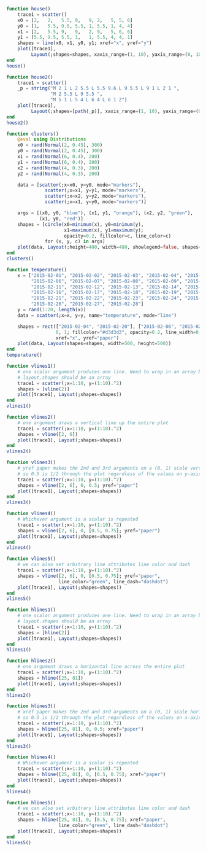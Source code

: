```julia
function house()
    trace1 = scatter()
    x0 = [2,   2,   5.5, 9,   9, 2,   5, 5, 6]
    y0 = [1,   5.5, 9.5, 5.5, 1, 5.5, 1, 4, 4]
    x1 = [2,   5.5, 9,   9,   2, 9,   5, 6, 6]
    y1 = [5.5, 9.5, 5.5, 1,   1, 5.5, 4, 4, 1]
    shapes = line(x0, x1, y0, y1; xref="x", yref="y")
    plot([trace1],
         Layout(;shapes=shapes, xaxis_range=(1, 10), yaxis_range=(0, 10)))
end
house()
```


<div id="38b58df1-f96d-476c-9c66-09a795d8e9ac" class="plotly-graph-div"></div>

<script>
    window.PLOTLYENV=window.PLOTLYENV || {};
    window.PLOTLYENV.BASE_URL="https://plot.ly";
    Plotly.newPlot('38b58df1-f96d-476c-9c66-09a795d8e9ac', [{"type":"scatter"}],
               {"yaxis":{"range":[0,10]},"xaxis":{"range":[1,10]},"margin":{"r":0,"l":0,"b":0,"t":10},"shapes":[{"x0":2.0,"x1":2.0,"y0":1.0,"type":"line","y1":5.5,"xref":"x","yref":"y"},{"x0":2.0,"x1":5.5,"y0":5.5,"type":"line","y1":9.5,"xref":"x","yref":"y"},{"x0":5.5,"x1":9.0,"y0":9.5,"type":"line","y1":5.5,"xref":"x","yref":"y"},{"x0":9.0,"x1":9.0,"y0":5.5,"type":"line","y1":1.0,"xref":"x","yref":"y"},{"x0":9.0,"x1":2.0,"y0":1.0,"type":"line","y1":1.0,"xref":"x","yref":"y"},{"x0":2.0,"x1":9.0,"y0":5.5,"type":"line","y1":5.5,"xref":"x","yref":"y"},{"x0":5.0,"x1":5.0,"y0":1.0,"type":"line","y1":4.0,"xref":"x","yref":"y"},{"x0":5.0,"x1":6.0,"y0":4.0,"type":"line","y1":4.0,"xref":"x","yref":"y"},{"x0":6.0,"x1":6.0,"y0":4.0,"type":"line","y1":1.0,"xref":"x","yref":"y"}]}, {showLink: false});

 </script>



```julia
function house2()
    trace1 = scatter()
    _p = string("M 2 1 L 2 5.5 L 5.5 9.6 L 9 5.5 L 9 1 L 2 1 ",
                "M 2 5.5 L 9 5.5 ",
                "M 5 1 L 5 4 L 6 4 L 6 1 Z")
    plot([trace1],
         Layout(;shapes=[path(_p)], xaxis_range=(1, 10), yaxis_range=(0, 10)))
end
house2()
```


<div id="6ad34187-dbed-4ed8-aded-22e7d225e170" class="plotly-graph-div"></div>

<script>
    window.PLOTLYENV=window.PLOTLYENV || {};
    window.PLOTLYENV.BASE_URL="https://plot.ly";
    Plotly.newPlot('6ad34187-dbed-4ed8-aded-22e7d225e170', [{"type":"scatter"}],
               {"yaxis":{"range":[0,10]},"xaxis":{"range":[1,10]},"margin":{"r":0,"l":0,"b":0,"t":10},"shapes":[{"type":"path","path":"M 2 1 L 2 5.5 L 5.5 9.6 L 9 5.5 L 9 1 L 2 1 M 2 5.5 L 9 5.5 M 5 1 L 5 4 L 6 4 L 6 1 Z"}]}, {showLink: false});

 </script>



```julia
function clusters()
    @eval using Distributions
    x0 = rand(Normal(2, 0.45), 300)
    y0 = rand(Normal(2, 0.45), 300)
    x1 = rand(Normal(6, 0.4), 200)
    y1 = rand(Normal(6, 0.4), 200)
    x2 = rand(Normal(4, 0.3), 200)
    y2 = rand(Normal(4, 0.3), 200)

    data = [scatter(;x=x0, y=y0, mode="markers"),
              scatter(;x=x1, y=y1, mode="markers"),
              scatter(;x=x2, y=y2, mode="markers"),
              scatter(;x=x1, y=y0, mode="markers")]

    args = [(x0, y0, "blue"), (x1, y1, "orange"), (x2, y2, "green"),
            (x1, y0, "red")]
    shapes = [circle(x0=minimum(x), y0=minimum(y),
                     x1=maximum(x), y1=maximum(y);
                     opacity=0.2, fillcolor=c, line_color=c)
              for (x, y, c) in args]
    plot(data, Layout(;height=400, width=480, showlegend=false, shapes=shapes))
end
clusters()
```


<div id="7030572a-607b-433d-895d-07d4d53e9d78" class="plotly-graph-div"></div>

<script>
    window.PLOTLYENV=window.PLOTLYENV || {};
    window.PLOTLYENV.BASE_URL="https://plot.ly";
    Plotly.newPlot('7030572a-607b-433d-895d-07d4d53e9d78', [{"y":[1.84472434180685,1.638794696651592,1.413461806328153,1.66400848729767,2.645018242525465,2.4609548490424666,1.6622525955356249,2.2117922172879507,2.5862205672243994,1.9843747440524555,1.2756385659748655,2.1298633171124175,1.3278598084894346,2.2182714833771824,2.6323364172187764,2.6998626161610617,2.4526484552396997,2.1743458124109725,1.9810682046507833,1.4419702782197286,1.9314471323416977,1.453525371058923,1.9769975482662505,1.8677773050448607,1.8279004597877557,2.39947213573773,1.6671550008629281,1.7060306131325065,2.3935752197625546,2.807310072887008,2.217091144481552,1.3326002025281298,2.060525090066933,1.6500700103181332,1.9448073001580655,1.5508252889467666,1.8471576203836593,2.0305554154587204,2.367555191875378,1.696243070917917,1.4363263080641822,1.8618494676120223,0.9854610965341277,2.059215908830466,2.311775847756396,2.1531123293390073,2.347948950781203,1.46246627678476,2.085209355136382,1.577484311752724,1.9106326130308557,2.127307769942985,1.0862943616767957,1.9830492218694582,2.1072461110214635,0.9032387597709943,1.696498377859998,2.062707628987408,2.9467930525432546,2.6277284001804295,2.4064476614410966,1.792082828986399,2.3164599476684877,2.8967411345543654,2.3692668419432557,1.6844494279059232,1.8093624552446346,1.4357327127984294,2.159211407251499,2.263746017663968,1.5589525528939583,2.038019124119594,1.9519556882299032,2.3682175927486715,1.8549294393006739,1.7857982781249042,2.6350264848011795,2.5752088658689756,2.1661001693728714,1.796226193818475,1.3220972161911928,2.1794653963626485,1.3894436245744792,1.42177716571076,2.1005299680733267,1.8967233733501352,2.489456755395375,2.670090742253724,1.6540927768993117,1.6385112612574568,1.7468312284461185,1.4827153116175154,1.8791278363303032,1.823609113774006,2.0445178769979213,1.0473239541300425,2.2237843087508002,1.8492431983154023,1.0468351629492938,2.3704511440957967,2.124441603320589,2.8209496680774366,1.833431635660047,2.2967687696430614,2.4650799838916986,1.2268213969713586,1.7633146120252865,2.478005564937465,2.2473782285440604,2.051075602888911,2.0296413282635672,2.083369807743555,2.2288062485109843,2.3812621093831337,2.3493620063494873,2.95760595137581,1.7406987474885107,1.9035050130299578,2.0273249060351928,2.166842383724488,1.6719922562135843,2.6713755778598274,1.8136466250121277,2.5147659693354805,2.0055654004140475,3.0209714203326774,2.310899165017633,1.731860282822363,2.193185990526153,1.4777048237183892,2.0856753532800245,1.9218313866658814,2.295909188690779,1.3442095911609448,2.678101788724493,2.836296921754795,2.720817919195508,2.988801009824596,1.1860428930884641,1.9063763310832333,1.850515349005273,1.4660236043586297,1.9217986523590156,2.0315168567031776,2.887046426898822,1.8668032519594158,1.7482827990069418,1.7850549915733605,1.629799361658215,2.595069604589265,2.1578918927815556,1.894839503509344,2.4821737149624616,1.2356061116413835,2.2484806044647065,2.0579305695423833,1.8310314089202668,1.799746167096304,1.948101756775164,1.4487108692405108,2.1212630792866882,1.0549694632653126,2.020730034917177,1.6183010082288218,1.2856185705363739,1.7291004539873598,2.430103163583181,2.4978141596676116,1.3689072969959626,1.4141999228426898,2.1610862712278456,2.267056622083811,1.7762420547864999,1.8303983191953084,2.1185926747058113,2.5864133882789457,2.1574904582689127,1.9523633050547442,1.763398488647222,2.643323551669978,1.9461677421324421,1.5829591529282672,1.7718546033165021,1.83452827272583,2.2954036209296165,2.8711284425485073,2.1285542482169832,2.051342389748982,1.8247467731448586,1.826947543447567,2.501820662101136,1.3009640889888772,1.9964645278185582,2.2275917515441246,2.1125712239203978,2.105385556129971,1.0416602638003478,2.6155580781827137,2.0168865395014763,1.8303065550576885,2.2966473094384066,2.173068267707309,2.029449786214486,1.8118335390870044,2.4647389204893573,2.0502288007545753,1.7125412697600275,2.132790218812518,2.0772254910537633,1.961783521520883,1.9199146201609874,2.031928336960074,2.1720550036349344,2.0889424583285687,1.9205354947262068,1.6535643901226014,2.639347154379021,1.6994315554666275,1.4831987204841737,1.7693731030824411,1.4866789985134297,2.453564243748877,2.292862500007271,1.243302433143787,2.166996543327436,2.0033713991059314,1.811976433921745,2.451246073790331,2.0794270241054993,2.319390088035033,2.0690810832226534,2.044297333581135,2.021029500432476,1.8705795071176798,1.7643004159083155,1.6962690206241233,2.308525916714168,2.3621432478861433,2.6844137413654177,2.749807724678662,2.249244742186253,2.8199525659971827,2.356786648315429,2.0029023201303766,1.2888218066398547,3.008876849156512,2.884619024904826,2.057330163091053,2.18816361309658,1.3375687199292323,1.8034092517927958,1.831776705115132,1.0151749672804333,2.213480913615452,1.7113716819826719,2.158713737930342,1.7537481522856426,2.306570505253396,1.4709878735975113,1.6821584899856825,2.501885191291177,1.9640650142810043,2.2138851668845247,2.2559285097359387,2.377175331747765,1.3120846372062347,2.4952246791579413,1.65442466722721,1.0950865798456682,2.693114486010407,1.970709999067179,1.3230798582538172,2.2434740928439516,2.1275888117648334,2.180350522981884,1.4220436283345186,2.0660585618393874,1.6577863913203894,1.8522457854023702,1.780744718449511,2.447225788461892,1.3865281558087357,1.7762576847266758,2.2065033451218046,2.7014272203640353,2.553704065861248,1.5375197943599763,2.394179025868561,2.2044880419515236,1.961719522116232,2.6917740729296407,1.6432408118852806,1.746169352905478,2.5550037138978263,1.526965977117524,2.783558727350081,1.4118475092980853,1.3648188129926266,1.4632042960430822,2.7610339066743133],"type":"scatter","x":[2.2679609646353023,1.5353454274814657,1.953739754446458,2.5890132751477433,1.196193562817085,1.6434556201699801,1.829046161666209,1.6091996930299919,1.9332033364321481,2.0538757978519735,2.892814071225196,1.96402392104402,2.5618707837086987,1.6861481232685724,2.329968128859187,2.1364660582644732,2.045760231310342,1.4087358377110721,2.249647386972354,2.171371961250791,1.477807484744563,2.2844402713405825,2.041049166002686,2.158769709982527,1.933772407643443,2.508732248666485,1.934411623845617,1.3176314653343475,1.7625058098771433,2.047880082778889,2.240675680710331,1.409595653678951,2.2518858561373962,2.5215262839349832,1.2572318350192022,1.9159855376157555,1.387643488675276,1.621208212327606,2.201155228192464,1.8767343063756037,2.192892009322147,1.5799917278259357,2.1038126370427803,1.9361228190022952,1.1909536208408824,3.253924511564038,2.4109435669499732,1.693193119850262,1.707350971418376,1.6552288862567863,1.3268578518319787,2.4613562222704575,3.254852135624608,2.2206174429338144,2.3645560911449772,1.4360365642259922,1.971388620090921,1.8912721728200168,2.501267552849262,1.5865184070521585,2.2246329086832954,2.7836461444080762,1.6284387700396317,2.0345882982209824,1.9063333455355886,2.2921356937329476,1.60413026481982,2.4004676201598043,0.8558994667975952,1.5943333280655276,1.9167245961640957,1.9349228557524423,1.8012869365759296,2.5510032026207354,1.933980711018806,1.5795390195168553,2.812157792605427,2.2724237665179894,2.518336721841724,1.0127898265759543,2.6703998490593612,1.842161498101068,1.3141665446554753,1.4632627823113373,2.087198788250893,2.289870365829852,1.8545436202900012,2.4573973158918268,1.9536802683524739,1.643346254885702,1.3959176868822285,1.374286614658446,1.8781988260694749,2.3788302143482376,1.833405795823769,1.5048835923368578,2.0819218831813644,1.4911307488641397,1.7937752149238053,1.270603739339606,1.8648262187655418,2.3103529342652322,1.4853258467345694,2.366133032140615,2.406232581054802,2.616961899420176,1.1463067108065867,1.948912813003044,1.7068165720081354,2.19458625424275,2.0649552512212215,1.502488511111949,2.148778397747341,2.5152566736280892,1.9174693671816891,2.4767264012605934,1.8079690514794549,1.8046723935877602,2.2977248554443244,2.1102818817580924,1.8725186598998986,2.919485982387359,2.188135694720706,0.47422855587812696,2.2514908890528043,1.2088089251989422,2.168883100171734,2.117544475345196,1.5891772277971274,1.8139183054251575,1.841863847885038,2.5462595754120647,2.2962695437089837,1.9567624584678605,1.2148138853050343,1.5180462068240543,2.250412463904305,1.3041903117743767,2.2417816794786742,1.4775791942402128,2.292582065091533,1.6665771180490074,1.789177880773428,2.622059235006029,2.2281705031650767,2.2857339509890364,2.8986888465444314,1.156590980159924,2.5724807117305644,2.2502425205842673,2.40523276190921,2.1967025873784642,1.1027874466467193,0.979098266328885,2.0105224846812004,2.35675888207557,1.5029327656188416,2.3024154094690075,0.8264591592199653,1.8552503551487705,1.8324900528137276,3.0640978330206954,2.1525933919943796,2.3295792897845624,2.5562237833922428,2.125263937293532,2.0268162141391537,2.6849824798362083,2.339093063020961,2.064409476032309,1.8521319085233507,1.3138953467261747,1.605262281856377,1.8160222655560734,2.018276992125642,2.8374851474102827,2.4130818482648673,2.0600499003495716,1.6006139574203622,2.6979605158222473,2.8326247174907575,2.3311090081321497,1.860412379097772,2.1423624153346816,1.098070415599274,2.200411975733892,1.695374718806886,1.780900954899199,1.8725882148918804,1.4679908876060348,1.6983751842637802,1.8628736564117792,1.4048204043563994,1.6770295597140155,1.894438493820668,0.9898526982868416,1.1382540274424227,1.3500600680726296,1.372941189567341,1.8581254133012302,2.437528949652703,1.3483630723460802,2.4177510373872177,1.8121470840364284,1.3015516205113964,2.219160252134089,1.6218371564091716,2.2745479274360454,2.40710162814601,1.3735866143306266,2.156075789642555,2.138018518407141,2.0390592764198194,2.6535757556720565,1.7221856970733942,1.440916046823908,1.652733332551512,1.6376531235215777,2.696207184499207,1.7189721453282565,1.7500888860177186,2.431719334917739,2.1187981199277113,1.903794243231642,2.1043270683968185,1.6086562465844594,2.6463643194511053,1.593030749395001,1.7436186420837263,1.7150157803090997,1.9398045892718305,1.3183787547121781,2.4598830719209026,1.026328319687709,1.6638390537772114,1.1500997978539467,1.7368318855626752,2.185580884431382,2.0343219184677075,1.8937988749560144,1.7390994037567225,1.8923470475004955,2.0122906774638745,1.867632552710402,1.3888327380800187,1.657925986333869,1.9267696046933898,2.2229712311210146,1.9540384899322587,1.2769233748201483,1.77798555013944,2.6101023499735443,1.5453583757990983,1.1793116388162992,1.9535934467548737,1.2475453388139583,1.9199113334155837,1.6962970067385603,1.8853548899099595,1.8785019821576805,2.011142683045266,2.0640074788935188,2.290717527736099,2.431529018106211,1.9361649869651316,2.28735557210357,1.841797421349829,2.7300366965574216,2.2740881033273674,2.128814875708415,1.6537886131952595,1.931579053690622,1.5361832643084825,2.0274042970305417,1.5578184633427152,2.803394930139482,1.7915582982781662,2.144523458197914,0.923376874107491,3.071927231863236,2.605877647348703,1.8751059881541867,2.338908007242042,2.5111876684126164,2.108199643961413,1.8546399415529509,1.674158454334479,2.304411333266729,1.6403964529918882,2.5324869388758566,1.623401010673331,1.9421102294363006,2.0399339763130806,2.512563859138618,2.6320915085905523,2.0852828613975025,2.0235892828712725,1.8376578459033068,2.6617361723645923,2.2677867920740775],"mode":"markers"},{"y":[5.568846436498379,5.560736687120146,5.70610267369495,6.510846194173434,5.539930225008438,5.285188081743458,5.6629204250940495,5.961042031693246,6.017101024557498,6.4733855032529,6.650200129559299,6.095150811324455,6.126167827697684,5.5140058358304955,6.138979059371237,5.44267821198487,6.404736527913123,5.857540671191524,6.200942207291964,5.673770235485404,5.4038726490651925,5.498471530825503,5.620414224470629,6.448508889009531,6.065859210555336,6.486384689119484,6.596240010603691,5.087293520832083,5.338986702039065,6.016877167669941,6.253238590727219,5.94830654686326,5.871138175751657,6.218709962092123,5.869313064182679,5.893436044920463,5.538784390693189,6.0548139106824514,6.198956744072746,5.842496709944424,5.605664212527905,6.516242784412123,5.881442117323038,5.466264537348821,6.312159161121996,6.207517937201731,6.422404359743129,5.963937744878228,5.968181045133777,5.7064175364974306,6.717129467925666,6.38348028846592,5.909572341805997,6.329865048905136,6.9373063991995485,5.625754114711253,5.970686729116844,5.722116393837059,5.959783172494926,5.854892364249881,5.723414481598821,6.608039872770974,5.8334506126080585,5.682077977332717,5.367216903844003,5.928582395165403,5.558453855917118,6.3328772564638784,6.606245685274328,5.898960289505692,5.851136915594062,5.516833760999888,5.742745756590871,5.990588415217423,5.9000498225343545,6.173109655903635,5.79271707742619,5.748532651397852,5.879765722655446,5.548448102375872,6.609935013134633,6.625833258940532,6.12280010091765,6.295400510319246,5.683043835650631,5.23488435010103,6.162612391898838,5.741388543266256,6.6028265608050125,5.4447744847367,5.8064708791000434,6.00893743130648,5.583602563962425,5.9708660732167305,5.877767129549431,6.483794917833749,5.649779141191983,5.445061618520724,6.2337520233472965,6.687954593086425,5.859631924090626,6.07810917464421,5.810012522126124,6.16142076873741,6.048073977071843,5.937502398631181,6.250450776957065,5.733783003352565,6.2455657617314735,6.646669528091942,5.670943938706361,6.132916157365495,6.973931554440751,6.311619473907542,5.9392002492207965,5.473266611126939,6.552221458405585,6.002549720288094,5.945358420498464,5.834506814058799,5.841849182677926,5.868877573769884,6.275544044831187,5.349616568717712,6.330557969298166,6.214224669142333,5.9849392624464555,6.455642899421946,6.121561310440782,6.25304134309244,4.987098610100933,6.406846612881877,5.935533133958455,5.419052322589122,6.386779944492094,6.213399100801862,5.909151180827766,6.532390025622913,6.767222766431985,5.406465290946558,5.852263953403413,6.5854710323139924,6.07938607252015,6.6476680359781914,6.617374106055262,6.811407084349126,5.489927721036777,6.40556121983518,5.673923975306586,6.202795180730999,5.950587773173837,5.486922900757724,5.567469688888469,6.194460328724708,6.387615330311892,5.602318322762132,5.688026063275234,6.396621132879984,6.228288325750885,6.869456788587291,6.386176336342116,6.487297865834068,6.034238290246471,5.543819795719762,6.055871533353964,5.606283168294288,6.272043848430339,6.203434856158354,5.633675577707336,6.175716524752408,5.790317547276409,5.042089690893876,5.672588574958763,5.9037307678702415,5.604870524219059,5.877862368591365,5.492934257602911,5.7041626104817995,5.919212516841949,5.636686230260859,6.904000424531459,6.160699564708382,5.783008498903871,5.657850015058393,6.891981623494057,5.282757318418193,6.299204372654809,5.969562592893412,5.466068803105513,6.041192974005074,6.421700235172638,6.379818034299646,6.078759833217119,6.0735158270909455,5.620772932806993,5.984894607840107,5.487625847033031,6.159057850881266,6.194111291552508,5.994324102730535],"type":"scatter","x":[5.6605864510650425,5.848512806318231,5.5628125196230584,6.201215872436481,6.083084486036036,6.078105467862028,6.324692918072195,6.055470800077897,5.698212190178291,5.2183292101062175,5.310197774905891,6.277012953299975,5.556677715957719,5.831966642367136,5.8339768853819205,5.812253650671517,6.178805236280685,6.032575239090948,5.541701705568657,5.786692421590347,5.89549013959447,6.398568138680403,5.417706904959413,5.995059812299189,5.97685665584746,5.662368770500934,6.131253400859759,6.187946383000673,6.12970808499215,5.585775543894829,5.658662768115484,5.949351700161643,6.068096001430753,5.143499248793332,6.006368123924676,6.059354769667147,5.8454592843917,6.324717674158802,5.68256396631471,6.886640229559428,6.759539792894705,6.069895799493048,6.095720497471232,5.539307845221525,5.8748373352998255,6.1233220056177675,5.468090068622848,5.664070565560908,6.08169027550041,5.963897220621481,5.5653185855833165,6.117606193966895,5.870697360338088,5.721083231386767,5.690109096686428,6.252912784100429,5.360036400013538,5.995150348817301,5.63509601149422,5.819889255016308,6.775569735635857,5.789778155058246,5.787727233164251,5.188944469154272,6.042373566979918,6.4058769406366265,6.045524946287259,6.2343363360079636,6.4014008318768925,6.174008350693525,5.5205739335957835,6.0074840539094865,6.105389431797384,5.3652179568471965,6.3463627039196915,6.207397905185493,5.546179744925797,5.424128693399701,5.850918606178674,5.8067872025248874,6.0430432659159115,6.276613598952475,6.651455161687988,5.783658711950362,6.204987995386256,6.119111596322631,6.475627309308347,6.360316212200283,6.340045994313771,5.965997356057368,5.622555156318201,5.969522914991555,5.609675168126863,6.038694999619466,6.200518061781115,5.607233869083127,5.874924959819886,6.267717020019251,6.165198055226314,6.7982488414311035,6.322147408351222,5.498290209079789,6.065700253231156,6.87721745401257,6.724446806530142,5.983747489755856,6.384090469483584,6.043468932378927,6.19391442984189,5.800566700257691,6.77460790766523,5.983186455573633,6.288122749215787,5.880128133473489,5.985505128019625,6.315074882632857,6.024484427286812,5.954448754131263,5.930828300835426,5.287297781867886,6.151164819794443,6.292353013281348,6.390119556715401,6.185857607355808,5.773764503305095,6.403503837799372,5.812089421580031,5.171509821416482,6.426338467699772,6.437258441181251,6.611973761759383,6.500029556372586,5.966835129173493,6.015206556379851,6.026425457020899,6.121177986770032,5.8482444408059076,5.1065447076193875,5.7955527274266485,6.026885533382373,6.012985918694363,6.4195733277689655,5.707370487435072,5.80169971055058,5.656440238112255,6.00694823513386,6.183339861790378,6.369089810077313,5.828249615759708,6.09422842552626,6.256520753399111,5.826412614935497,5.654669671071116,5.874795749709331,6.04123120376758,5.304418477122053,6.0680942490655,5.7859927153219495,5.309271450487628,5.999552332245841,6.353389533209499,5.951464698917695,6.470334775772926,6.056536814453924,6.143709800049842,5.460461082826724,6.815547160297963,6.0278203276036795,5.656879284772873,6.083956348988912,6.294264715298622,6.198796910684757,5.905960848650702,5.984863941650817,6.481489317502512,6.399031476688479,6.527941464811428,5.237303832170625,5.479864461366863,5.962508858120763,6.088857212611366,6.112805062316864,5.465685570420316,6.0384560723660075,6.237596844074307,5.745235887091109,5.366510944986151,5.929259221992388,5.144210168864918,5.824415844391414,5.985749407060859,5.321168615731623,5.349473744694954,5.288476521846391,6.772863633417022,6.345314075807078,6.000222275679429,6.533169760071844,6.269878087910264,6.130869105777822],"mode":"markers"},{"y":[3.9096788618360216,4.094286048288549,3.798024419770084,4.017550708868802,3.4968621959608748,3.578148404026408,4.48117348504339,3.737430325639563,3.719572634039364,3.9777501506660635,3.7955094212798284,4.004797210477465,4.805569144097738,4.488553103347826,3.699994520148448,4.1913514830358425,4.091524196978055,4.55264264602073,3.595194724536258,4.016140165818713,4.012764017230876,3.9808841701021467,4.424412916028429,3.982346633492788,3.7460957905819816,4.455404239697328,4.143000842262725,4.028140169806163,4.405331133905302,4.311389053970304,4.301746967072526,3.7085480107301017,3.9219247367762264,4.297072253701181,3.7041455091791584,4.234857248965652,3.997859844638471,4.3548302791872215,3.8962644556346087,4.128986960606094,3.641774949959716,3.997240348419717,3.647997768726678,4.302055063849798,4.055041994336122,3.852342425456361,4.35804305922946,4.304491512931024,4.0515650517093675,3.625596527684947,4.727739792446389,4.0219440108732245,4.334550774611764,3.851031096139869,4.0232302637395145,3.489786971528491,3.8945607343904114,4.136839397286322,4.39615047456073,3.973987713632005,4.440103745703958,4.214992123630058,4.022984780376929,3.7496994264826595,3.8562361689925826,4.244098905545128,3.584128651858091,3.6152884516035995,3.6304156302170902,4.110692161426502,3.975089918632894,3.818225645730844,3.941533304081096,4.49263473150779,4.244932517073475,3.944262011132957,4.2144288551072036,4.369294370304559,4.025228552228397,3.632863578927611,3.780318836644879,3.626900054866689,4.037168071785704,4.273151346066228,4.102079511863927,4.185211139098424,4.209439203362485,4.562572526543895,3.9840897239227706,4.064817773479324,4.091039863927344,3.8297214052819464,3.9836698588430934,4.55659429088518,3.7929276461857513,3.809033754478222,3.931105272008045,3.898617939376533,3.799343234634261,4.193754441044383,3.8653331635296047,3.938566165384485,4.221973126835977,4.273236190044717,3.5499401793712146,4.030866567086874,4.342763530390963,3.731375351793385,3.6105295464683853,4.080273623238659,3.960874304251213,3.787768961361011,3.8055348749910856,4.001372882643213,4.2845760752830655,4.170028412241893,4.331050027478016,4.665362670922353,3.7214943580697977,4.165352313563528,3.870832142963031,3.6917627506779094,4.122090498175987,3.81607300081447,4.16151327522629,4.0576255221613575,3.5794662545670515,4.2003316776402295,3.870423713511134,4.311356891876365,4.092415490926473,4.552639234080615,4.169264516168184,3.8990877894888003,3.5929189406093336,4.236018654443349,4.344527192796857,3.841273639539046,4.1697143114261985,4.240012812242582,4.289956776672437,3.4673223610604174,4.080347739110663,3.858139737607648,4.18454078209437,4.567359004237266,3.4750314012945096,3.6766328837049516,3.9207454591166755,4.080100504709809,3.8855650345660266,3.4106860737299813,3.738120139342465,3.711197637932333,3.7757212347074782,4.197330423588949,3.6794394984423997,4.056301334181886,4.1157799776455795,3.860648914046021,4.484886812921451,4.2616448830762845,4.4176046089217635,4.215718409579704,3.8318236863515804,3.3927740829793387,4.225024144900141,4.209451350557338,4.4122465894672285,4.06892948559292,3.817633342266607,4.034814377970229,4.174897995891171,4.034167137411767,3.859103444209919,3.9181694687124837,4.359424867312078,4.0660750302144955,4.140099807376185,3.8052007490488666,3.9234149578880815,4.100314294734482,3.4789787695600203,4.29862387230599,3.8316640476234047,3.961595592553987,4.093754287209635,4.160350784058318,3.8144118373144513,4.388790916968588,3.799772461952275,4.163451088223809,4.172657332991366,3.6982727121292687,4.621038949354628,3.9428863769330573,3.3981993137034303,4.0208269884900725,4.015326264233096,3.934629353685038],"type":"scatter","x":[4.0316675072830686,4.0239569830735125,3.9427539182779023,3.41283374939738,4.517914289990646,4.017610864872624,4.080932359794663,4.120224992818623,3.9872784613294554,4.350242559901094,3.5026056684266935,3.706812031558662,3.9987480778822544,3.9013235039905725,4.134574204269849,4.092105426404617,4.154008530244453,4.473279668399283,4.51350495400771,3.8748227245854716,4.592798262405506,4.042582255660696,3.8190059181585156,3.18294258841966,4.044512769151628,3.7866611157716465,4.132252326842503,4.4226560722020265,3.673324102809948,4.310042595834488,4.204538338628228,3.9312305323540033,3.7808099871049716,4.036055473011787,4.389458951017523,3.746975713361302,3.902196373398352,3.6403280705344954,4.419050060183811,4.057846593776026,4.042307898807039,3.867127579171285,3.507118309341531,3.8468314988556713,4.168039713602239,4.055009829378437,3.955610020073715,3.9511143829991364,3.944298046450037,3.5405543558464134,4.173456885060634,4.1239386375264,4.114187881881034,4.115942198010155,3.984515419376841,3.9390272903976564,4.027535865594528,4.037444750773714,3.7128588621262124,3.653897857347714,4.200367046227422,3.769740767682492,4.042410821251473,4.378002737023202,3.9368641510638223,3.723033495583347,4.390438200260174,4.05634930489744,3.653546262212362,4.0156193476343,4.237498662195959,3.7070694958679624,3.9736656823234866,3.671720447003911,4.226760006820534,4.478774544282843,3.8067446263369655,3.9049896808740248,4.164923728835958,3.756107677371387,4.398024048047905,3.642815649618855,4.061182674504045,3.800837017020641,3.9683015972666205,3.9554142212618997,4.27337140111477,3.639383553167563,4.102277120789736,3.789497637822561,4.3350902080444635,4.199035973426189,4.253736609374253,3.804302127877955,4.1264481378585085,3.4691832568328964,4.249607787294736,3.2849113637452465,3.979494568606651,3.8425064015271744,4.224219705624444,4.649473200499397,4.005789379111026,3.732228965207463,4.245014795312593,4.0151572410536644,3.20927411029358,3.866340862562162,4.282810893235666,4.031298038207485,3.5051655898519543,4.422070909858433,3.4718082374357366,4.585844919145049,4.404759725264055,4.112718354720078,3.719811344213879,4.303969371221222,4.438993591727102,4.227494643097728,4.034234112047799,4.2807585370129955,3.9228086886557363,3.9906212193584234,4.1023466544943465,4.051022787727461,3.486732099700629,4.13945640430818,4.522852340365744,3.8976785968603886,4.1636164383430145,3.607699556055511,4.406494757768217,3.839505333924439,3.7667241738346373,3.7539330408468587,4.256945297168921,4.076200217842313,3.7407107635573915,4.377637235357757,4.014537987745328,4.025642381255985,3.96356247729109,3.9061015992354906,4.330447426223433,4.1784304810715875,4.039690493871597,3.725407346602926,4.252416954832259,3.9497475144047898,3.891459056273906,4.288438440047876,3.8380302964443316,3.9080237200274572,4.0879950792556174,4.22355252655874,3.4601587800671654,3.6514233289302895,3.4917206876047717,3.9854381949882924,4.229213319566625,4.499557419248616,3.660512469465861,3.8015196544276457,4.1441479502986125,3.8312512007663644,3.934639530383281,4.106735051563966,4.027454687686773,4.093880152790414,4.053699959679098,3.8606429703363583,3.949879237072948,3.68418406959968,4.236591579133551,4.018576214283718,4.058630993628207,3.919146341815548,3.7996162589908726,4.072427915092342,4.161085099344201,4.640010400492442,3.955665031624739,3.4373362821666356,4.262096607453528,3.5464734245617215,4.075325404323844,4.111143776657058,3.8598281491774715,4.406944447170796,3.957795897307402,3.882552933091407,4.610647259465081,3.3139496401023734,4.358493560776031,4.478772292814934,3.922158013154314,4.062585209431855,4.55002167557771,4.094780610777143],"mode":"markers"},{"y":[1.84472434180685,1.638794696651592,1.413461806328153,1.66400848729767,2.645018242525465,2.4609548490424666,1.6622525955356249,2.2117922172879507,2.5862205672243994,1.9843747440524555,1.2756385659748655,2.1298633171124175,1.3278598084894346,2.2182714833771824,2.6323364172187764,2.6998626161610617,2.4526484552396997,2.1743458124109725,1.9810682046507833,1.4419702782197286,1.9314471323416977,1.453525371058923,1.9769975482662505,1.8677773050448607,1.8279004597877557,2.39947213573773,1.6671550008629281,1.7060306131325065,2.3935752197625546,2.807310072887008,2.217091144481552,1.3326002025281298,2.060525090066933,1.6500700103181332,1.9448073001580655,1.5508252889467666,1.8471576203836593,2.0305554154587204,2.367555191875378,1.696243070917917,1.4363263080641822,1.8618494676120223,0.9854610965341277,2.059215908830466,2.311775847756396,2.1531123293390073,2.347948950781203,1.46246627678476,2.085209355136382,1.577484311752724,1.9106326130308557,2.127307769942985,1.0862943616767957,1.9830492218694582,2.1072461110214635,0.9032387597709943,1.696498377859998,2.062707628987408,2.9467930525432546,2.6277284001804295,2.4064476614410966,1.792082828986399,2.3164599476684877,2.8967411345543654,2.3692668419432557,1.6844494279059232,1.8093624552446346,1.4357327127984294,2.159211407251499,2.263746017663968,1.5589525528939583,2.038019124119594,1.9519556882299032,2.3682175927486715,1.8549294393006739,1.7857982781249042,2.6350264848011795,2.5752088658689756,2.1661001693728714,1.796226193818475,1.3220972161911928,2.1794653963626485,1.3894436245744792,1.42177716571076,2.1005299680733267,1.8967233733501352,2.489456755395375,2.670090742253724,1.6540927768993117,1.6385112612574568,1.7468312284461185,1.4827153116175154,1.8791278363303032,1.823609113774006,2.0445178769979213,1.0473239541300425,2.2237843087508002,1.8492431983154023,1.0468351629492938,2.3704511440957967,2.124441603320589,2.8209496680774366,1.833431635660047,2.2967687696430614,2.4650799838916986,1.2268213969713586,1.7633146120252865,2.478005564937465,2.2473782285440604,2.051075602888911,2.0296413282635672,2.083369807743555,2.2288062485109843,2.3812621093831337,2.3493620063494873,2.95760595137581,1.7406987474885107,1.9035050130299578,2.0273249060351928,2.166842383724488,1.6719922562135843,2.6713755778598274,1.8136466250121277,2.5147659693354805,2.0055654004140475,3.0209714203326774,2.310899165017633,1.731860282822363,2.193185990526153,1.4777048237183892,2.0856753532800245,1.9218313866658814,2.295909188690779,1.3442095911609448,2.678101788724493,2.836296921754795,2.720817919195508,2.988801009824596,1.1860428930884641,1.9063763310832333,1.850515349005273,1.4660236043586297,1.9217986523590156,2.0315168567031776,2.887046426898822,1.8668032519594158,1.7482827990069418,1.7850549915733605,1.629799361658215,2.595069604589265,2.1578918927815556,1.894839503509344,2.4821737149624616,1.2356061116413835,2.2484806044647065,2.0579305695423833,1.8310314089202668,1.799746167096304,1.948101756775164,1.4487108692405108,2.1212630792866882,1.0549694632653126,2.020730034917177,1.6183010082288218,1.2856185705363739,1.7291004539873598,2.430103163583181,2.4978141596676116,1.3689072969959626,1.4141999228426898,2.1610862712278456,2.267056622083811,1.7762420547864999,1.8303983191953084,2.1185926747058113,2.5864133882789457,2.1574904582689127,1.9523633050547442,1.763398488647222,2.643323551669978,1.9461677421324421,1.5829591529282672,1.7718546033165021,1.83452827272583,2.2954036209296165,2.8711284425485073,2.1285542482169832,2.051342389748982,1.8247467731448586,1.826947543447567,2.501820662101136,1.3009640889888772,1.9964645278185582,2.2275917515441246,2.1125712239203978,2.105385556129971,1.0416602638003478,2.6155580781827137,2.0168865395014763,1.8303065550576885,2.2966473094384066,2.173068267707309,2.029449786214486,1.8118335390870044,2.4647389204893573,2.0502288007545753,1.7125412697600275,2.132790218812518,2.0772254910537633,1.961783521520883,1.9199146201609874,2.031928336960074,2.1720550036349344,2.0889424583285687,1.9205354947262068,1.6535643901226014,2.639347154379021,1.6994315554666275,1.4831987204841737,1.7693731030824411,1.4866789985134297,2.453564243748877,2.292862500007271,1.243302433143787,2.166996543327436,2.0033713991059314,1.811976433921745,2.451246073790331,2.0794270241054993,2.319390088035033,2.0690810832226534,2.044297333581135,2.021029500432476,1.8705795071176798,1.7643004159083155,1.6962690206241233,2.308525916714168,2.3621432478861433,2.6844137413654177,2.749807724678662,2.249244742186253,2.8199525659971827,2.356786648315429,2.0029023201303766,1.2888218066398547,3.008876849156512,2.884619024904826,2.057330163091053,2.18816361309658,1.3375687199292323,1.8034092517927958,1.831776705115132,1.0151749672804333,2.213480913615452,1.7113716819826719,2.158713737930342,1.7537481522856426,2.306570505253396,1.4709878735975113,1.6821584899856825,2.501885191291177,1.9640650142810043,2.2138851668845247,2.2559285097359387,2.377175331747765,1.3120846372062347,2.4952246791579413,1.65442466722721,1.0950865798456682,2.693114486010407,1.970709999067179,1.3230798582538172,2.2434740928439516,2.1275888117648334,2.180350522981884,1.4220436283345186,2.0660585618393874,1.6577863913203894,1.8522457854023702,1.780744718449511,2.447225788461892,1.3865281558087357,1.7762576847266758,2.2065033451218046,2.7014272203640353,2.553704065861248,1.5375197943599763,2.394179025868561,2.2044880419515236,1.961719522116232,2.6917740729296407,1.6432408118852806,1.746169352905478,2.5550037138978263,1.526965977117524,2.783558727350081,1.4118475092980853,1.3648188129926266,1.4632042960430822,2.7610339066743133],"type":"scatter","x":[5.6605864510650425,5.848512806318231,5.5628125196230584,6.201215872436481,6.083084486036036,6.078105467862028,6.324692918072195,6.055470800077897,5.698212190178291,5.2183292101062175,5.310197774905891,6.277012953299975,5.556677715957719,5.831966642367136,5.8339768853819205,5.812253650671517,6.178805236280685,6.032575239090948,5.541701705568657,5.786692421590347,5.89549013959447,6.398568138680403,5.417706904959413,5.995059812299189,5.97685665584746,5.662368770500934,6.131253400859759,6.187946383000673,6.12970808499215,5.585775543894829,5.658662768115484,5.949351700161643,6.068096001430753,5.143499248793332,6.006368123924676,6.059354769667147,5.8454592843917,6.324717674158802,5.68256396631471,6.886640229559428,6.759539792894705,6.069895799493048,6.095720497471232,5.539307845221525,5.8748373352998255,6.1233220056177675,5.468090068622848,5.664070565560908,6.08169027550041,5.963897220621481,5.5653185855833165,6.117606193966895,5.870697360338088,5.721083231386767,5.690109096686428,6.252912784100429,5.360036400013538,5.995150348817301,5.63509601149422,5.819889255016308,6.775569735635857,5.789778155058246,5.787727233164251,5.188944469154272,6.042373566979918,6.4058769406366265,6.045524946287259,6.2343363360079636,6.4014008318768925,6.174008350693525,5.5205739335957835,6.0074840539094865,6.105389431797384,5.3652179568471965,6.3463627039196915,6.207397905185493,5.546179744925797,5.424128693399701,5.850918606178674,5.8067872025248874,6.0430432659159115,6.276613598952475,6.651455161687988,5.783658711950362,6.204987995386256,6.119111596322631,6.475627309308347,6.360316212200283,6.340045994313771,5.965997356057368,5.622555156318201,5.969522914991555,5.609675168126863,6.038694999619466,6.200518061781115,5.607233869083127,5.874924959819886,6.267717020019251,6.165198055226314,6.7982488414311035,6.322147408351222,5.498290209079789,6.065700253231156,6.87721745401257,6.724446806530142,5.983747489755856,6.384090469483584,6.043468932378927,6.19391442984189,5.800566700257691,6.77460790766523,5.983186455573633,6.288122749215787,5.880128133473489,5.985505128019625,6.315074882632857,6.024484427286812,5.954448754131263,5.930828300835426,5.287297781867886,6.151164819794443,6.292353013281348,6.390119556715401,6.185857607355808,5.773764503305095,6.403503837799372,5.812089421580031,5.171509821416482,6.426338467699772,6.437258441181251,6.611973761759383,6.500029556372586,5.966835129173493,6.015206556379851,6.026425457020899,6.121177986770032,5.8482444408059076,5.1065447076193875,5.7955527274266485,6.026885533382373,6.012985918694363,6.4195733277689655,5.707370487435072,5.80169971055058,5.656440238112255,6.00694823513386,6.183339861790378,6.369089810077313,5.828249615759708,6.09422842552626,6.256520753399111,5.826412614935497,5.654669671071116,5.874795749709331,6.04123120376758,5.304418477122053,6.0680942490655,5.7859927153219495,5.309271450487628,5.999552332245841,6.353389533209499,5.951464698917695,6.470334775772926,6.056536814453924,6.143709800049842,5.460461082826724,6.815547160297963,6.0278203276036795,5.656879284772873,6.083956348988912,6.294264715298622,6.198796910684757,5.905960848650702,5.984863941650817,6.481489317502512,6.399031476688479,6.527941464811428,5.237303832170625,5.479864461366863,5.962508858120763,6.088857212611366,6.112805062316864,5.465685570420316,6.0384560723660075,6.237596844074307,5.745235887091109,5.366510944986151,5.929259221992388,5.144210168864918,5.824415844391414,5.985749407060859,5.321168615731623,5.349473744694954,5.288476521846391,6.772863633417022,6.345314075807078,6.000222275679429,6.533169760071844,6.269878087910264,6.130869105777822],"mode":"markers"}],
               {"width":480,"showlegend":false,"margin":{"r":0,"l":0,"b":0,"t":10},"height":400,"shapes":[{"opacity":0.2,"x0":0.47422855587812696,"y0":0.9032387597709943,"x1":3.254852135624608,"type":"circle","y1":3.0209714203326774,"fillcolor":"blue","line":{"color":"blue"}},{"opacity":0.2,"x0":5.1065447076193875,"y0":4.987098610100933,"x1":6.886640229559428,"type":"circle","y1":6.973931554440751,"fillcolor":"orange","line":{"color":"orange"}},{"opacity":0.2,"x0":3.18294258841966,"y0":3.3927740829793387,"x1":4.649473200499397,"type":"circle","y1":4.805569144097738,"fillcolor":"green","line":{"color":"green"}},{"opacity":0.2,"x0":5.1065447076193875,"y0":0.9032387597709943,"x1":6.886640229559428,"type":"circle","y1":3.0209714203326774,"fillcolor":"red","line":{"color":"red"}}]}, {showLink: false});

 </script>



```julia
function temperature()
    x = ["2015-02-01", "2015-02-02", "2015-02-03", "2015-02-04", "2015-02-05",
         "2015-02-06", "2015-02-07", "2015-02-08", "2015-02-09", "2015-02-10",
         "2015-02-11", "2015-02-12", "2015-02-13", "2015-02-14", "2015-02-15",
         "2015-02-16", "2015-02-17", "2015-02-18", "2015-02-19", "2015-02-20",
         "2015-02-21", "2015-02-22", "2015-02-23", "2015-02-24", "2015-02-25",
         "2015-02-26", "2015-02-27", "2015-02-28"]
    y = rand(1:20, length(x))
    data = scatter(;x=x, y=y, name="temperature", mode="line")

    shapes = rect(["2015-02-04", "2015-02-20"], ["2015-02-06", "2015-02-22"],
                  0, 1; fillcolor="#d3d3d3", opacity=0.2, line_width=0,
                  xref="x", yref="paper")
    plot(data, Layout(shapes=shapes, width=500, height=500))
end
temperature()
```


<div id="bd506c4f-9a52-42dc-8ac9-06bf821138db" class="plotly-graph-div"></div>

<script>
    window.PLOTLYENV=window.PLOTLYENV || {};
    window.PLOTLYENV.BASE_URL="https://plot.ly";
    Plotly.newPlot('bd506c4f-9a52-42dc-8ac9-06bf821138db', [{"y":[9,19,18,12,9,9,8,3,18,3,3,2,20,14,19,5,11,9,11,7,5,2,1,13,20,15,17,14],"name":"temperature","type":"scatter","x":["2015-02-01","2015-02-02","2015-02-03","2015-02-04","2015-02-05","2015-02-06","2015-02-07","2015-02-08","2015-02-09","2015-02-10","2015-02-11","2015-02-12","2015-02-13","2015-02-14","2015-02-15","2015-02-16","2015-02-17","2015-02-18","2015-02-19","2015-02-20","2015-02-21","2015-02-22","2015-02-23","2015-02-24","2015-02-25","2015-02-26","2015-02-27","2015-02-28"],"mode":"line"}],
               {"width":500,"margin":{"r":0,"l":0,"b":0,"t":10},"shapes":[{"opacity":0.2,"x0":"2015-02-04","x1":"2015-02-06","y0":0,"type":"rect","y1":1,"fillcolor":"#d3d3d3","line":{"width":0},"xref":"x","yref":"paper"},{"opacity":0.2,"x0":"2015-02-20","x1":"2015-02-22","y0":0,"type":"rect","y1":1,"fillcolor":"#d3d3d3","line":{"width":0},"xref":"x","yref":"paper"}],"height":500}, {showLink: false});

 </script>



```julia
function vlines1()
    # one scalar argument produces one line. Need to wrap in an array because
    # layout.shapes should be an array
    trace1 = scatter(;x=1:10, y=(1:10).^2)
    shapes = [vline(2)]
    plot([trace1], Layout(;shapes=shapes))
end
vlines1()
```


<div id="cdb1f2e8-86c5-4299-bf01-b44766ff632d" class="plotly-graph-div"></div>

<script>
    window.PLOTLYENV=window.PLOTLYENV || {};
    window.PLOTLYENV.BASE_URL="https://plot.ly";
    Plotly.newPlot('cdb1f2e8-86c5-4299-bf01-b44766ff632d', [{"y":[1,4,9,16,25,36,49,64,81,100],"type":"scatter","x":[1,2,3,4,5,6,7,8,9,10]}],
               {"margin":{"r":0,"l":0,"b":0,"t":10},"shapes":[{"x0":2,"x1":2,"y0":0,"type":"line","y1":1,"xref":"x","yref":"paper"}]}, {showLink: false});

 </script>



```julia
function vlines2()
    # one argument draws a vertical line up the entire plot
    trace1 = scatter(;x=1:10, y=(1:10).^2)
    shapes = vline([2, 6])
    plot([trace1], Layout(;shapes=shapes))
end
vlines2()
```


<div id="320f93ab-af06-4c23-a6da-2162ae786ae7" class="plotly-graph-div"></div>

<script>
    window.PLOTLYENV=window.PLOTLYENV || {};
    window.PLOTLYENV.BASE_URL="https://plot.ly";
    Plotly.newPlot('320f93ab-af06-4c23-a6da-2162ae786ae7', [{"y":[1,4,9,16,25,36,49,64,81,100],"type":"scatter","x":[1,2,3,4,5,6,7,8,9,10]}],
               {"margin":{"r":0,"l":0,"b":0,"t":10},"shapes":[{"x0":2,"x1":2,"y0":0,"type":"line","y1":1,"xref":"x","yref":"paper"},{"x0":6,"x1":6,"y0":0,"type":"line","y1":1,"xref":"x","yref":"paper"}]}, {showLink: false});

 </script>



```julia
function vlines3()
    # yref paper makes the 2nd and 3rd arguments on a (0, 1) scale vertically
    # so 0.5 is 1/2 through the plot regardless of the values on y-axis
    trace1 = scatter(;x=1:10, y=(1:10).^2)
    shapes = vline([2, 6], 0, 0.5; yref="paper")
    plot([trace1], Layout(;shapes=shapes))
end
vlines3()
```


<div id="be09b35f-421a-4968-8dff-00bb080e72e5" class="plotly-graph-div"></div>

<script>
    window.PLOTLYENV=window.PLOTLYENV || {};
    window.PLOTLYENV.BASE_URL="https://plot.ly";
    Plotly.newPlot('be09b35f-421a-4968-8dff-00bb080e72e5', [{"y":[1,4,9,16,25,36,49,64,81,100],"type":"scatter","x":[1,2,3,4,5,6,7,8,9,10]}],
               {"margin":{"r":0,"l":0,"b":0,"t":10},"shapes":[{"x0":2,"x1":2,"y0":0,"type":"line","y1":0.5,"yref":"paper"},{"x0":6,"x1":6,"y0":0,"type":"line","y1":0.5,"yref":"paper"}]}, {showLink: false});

 </script>



```julia
function vlines4()
    # Whichever argument is a scalar is repeated
    trace1 = scatter(;x=1:10, y=(1:10).^2)
    shapes = vline([2, 6], 0, [0.5, 0.75]; yref="paper")
    plot([trace1], Layout(;shapes=shapes))
end
vlines4()
```


<div id="31594156-3092-44fe-a5bb-4f76daa5be5b" class="plotly-graph-div"></div>

<script>
    window.PLOTLYENV=window.PLOTLYENV || {};
    window.PLOTLYENV.BASE_URL="https://plot.ly";
    Plotly.newPlot('31594156-3092-44fe-a5bb-4f76daa5be5b', [{"y":[1,4,9,16,25,36,49,64,81,100],"type":"scatter","x":[1,2,3,4,5,6,7,8,9,10]}],
               {"margin":{"r":0,"l":0,"b":0,"t":10},"shapes":[{"x0":2,"x1":2,"y0":0,"type":"line","y1":0.5,"yref":"paper"},{"x0":6,"x1":6,"y0":0,"type":"line","y1":0.75,"yref":"paper"}]}, {showLink: false});

 </script>



```julia
function vlines5()
    # we can also set arbitrary line attributes line color and dash
    trace1 = scatter(;x=1:10, y=(1:10).^2)
    shapes = vline([2, 6], 0, [0.5, 0.75]; yref="paper",
                   line_color="green", line_dash="dashdot")
    plot([trace1], Layout(;shapes=shapes))
end
vlines5()
```


<div id="3d158326-da66-42e8-bb61-cf4ef4b33e99" class="plotly-graph-div"></div>

<script>
    window.PLOTLYENV=window.PLOTLYENV || {};
    window.PLOTLYENV.BASE_URL="https://plot.ly";
    Plotly.newPlot('3d158326-da66-42e8-bb61-cf4ef4b33e99', [{"y":[1,4,9,16,25,36,49,64,81,100],"type":"scatter","x":[1,2,3,4,5,6,7,8,9,10]}],
               {"margin":{"r":0,"l":0,"b":0,"t":10},"shapes":[{"x0":2,"x1":2,"y0":0,"type":"line","y1":0.5,"line":{"dash":"dashdot","color":"green"},"yref":"paper"},{"x0":6,"x1":6,"y0":0,"type":"line","y1":0.75,"line":{"dash":"dashdot","color":"green"},"yref":"paper"}]}, {showLink: false});

 </script>



```julia
function hlines1()
    # one scalar argument produces one line. Need to wrap in an array because
    # layout.shapes should be an array
    trace1 = scatter(;x=1:10, y=(1:10).^2)
    shapes = [hline(2)]
    plot([trace1], Layout(;shapes=shapes))
end
hlines1()
```


<div id="9865a1de-0e03-4410-b5d8-7b3bc9c4fb33" class="plotly-graph-div"></div>

<script>
    window.PLOTLYENV=window.PLOTLYENV || {};
    window.PLOTLYENV.BASE_URL="https://plot.ly";
    Plotly.newPlot('9865a1de-0e03-4410-b5d8-7b3bc9c4fb33', [{"y":[1,4,9,16,25,36,49,64,81,100],"type":"scatter","x":[1,2,3,4,5,6,7,8,9,10]}],
               {"margin":{"r":0,"l":0,"b":0,"t":10},"shapes":[{"x0":0,"x1":1,"y0":2,"type":"line","y1":2,"xref":"paper","yref":"y"}]}, {showLink: false});

 </script>



```julia
function hlines2()
    # one argument draws a horizontal line across the entire plot
    trace1 = scatter(;x=1:10, y=(1:10).^2)
    shapes = hline([25, 81])
    plot([trace1], Layout(;shapes=shapes))
end
hlines2()
```


<div id="18879328-8d73-415f-ba41-2b22a7e6fdd2" class="plotly-graph-div"></div>

<script>
    window.PLOTLYENV=window.PLOTLYENV || {};
    window.PLOTLYENV.BASE_URL="https://plot.ly";
    Plotly.newPlot('18879328-8d73-415f-ba41-2b22a7e6fdd2', [{"y":[1,4,9,16,25,36,49,64,81,100],"type":"scatter","x":[1,2,3,4,5,6,7,8,9,10]}],
               {"margin":{"r":0,"l":0,"b":0,"t":10},"shapes":[{"x0":0,"x1":1,"y0":25,"type":"line","y1":25,"xref":"paper","yref":"y"},{"x0":0,"x1":1,"y0":81,"type":"line","y1":81,"xref":"paper","yref":"y"}]}, {showLink: false});

 </script>



```julia
function hlines3()
    # xref paper makes the 2nd and 3rd arguments on a (0, 1) scale horizontally
    # so 0.5 is 1/2 through the plot regardless of the values on x-axis
    trace1 = scatter(;x=1:10, y=(1:10).^2)
    shapes = hline([25, 81], 0, 0.5; xref="paper")
    plot([trace1], Layout(;shapes=shapes))
end
hlines3()
```


<div id="e1822499-0bc2-4c06-9945-0e4da385afde" class="plotly-graph-div"></div>

<script>
    window.PLOTLYENV=window.PLOTLYENV || {};
    window.PLOTLYENV.BASE_URL="https://plot.ly";
    Plotly.newPlot('e1822499-0bc2-4c06-9945-0e4da385afde', [{"y":[1,4,9,16,25,36,49,64,81,100],"type":"scatter","x":[1,2,3,4,5,6,7,8,9,10]}],
               {"margin":{"r":0,"l":0,"b":0,"t":10},"shapes":[{"x0":0,"x1":0.5,"y0":25,"type":"line","y1":25,"xref":"paper"},{"x0":0,"x1":0.5,"y0":81,"type":"line","y1":81,"xref":"paper"}]}, {showLink: false});

 </script>



```julia
function hlines4()
    # Whichever argument is a scalar is repeated
    trace1 = scatter(;x=1:10, y=(1:10).^2)
    shapes = hline([25, 81], 0, [0.5, 0.75]; xref="paper")
    plot([trace1], Layout(;shapes=shapes))
end
hlines4()
```


<div id="e9168820-e949-4352-980b-e5262489c422" class="plotly-graph-div"></div>

<script>
    window.PLOTLYENV=window.PLOTLYENV || {};
    window.PLOTLYENV.BASE_URL="https://plot.ly";
    Plotly.newPlot('e9168820-e949-4352-980b-e5262489c422', [{"y":[1,4,9,16,25,36,49,64,81,100],"type":"scatter","x":[1,2,3,4,5,6,7,8,9,10]}],
               {"margin":{"r":0,"l":0,"b":0,"t":10},"shapes":[{"x0":0,"x1":0.5,"y0":25,"type":"line","y1":25,"xref":"paper"},{"x0":0,"x1":0.75,"y0":81,"type":"line","y1":81,"xref":"paper"}]}, {showLink: false});

 </script>



```julia
function hlines5()
    # we can also set arbitrary line attributes line color and dash
    trace1 = scatter(;x=1:10, y=(1:10).^2)
    shapes = hline([25, 81], 0, [0.5, 0.75]; xref="paper",
                   line_color="green", line_dash="dashdot")
    plot([trace1], Layout(;shapes=shapes))
end
hlines5()
```


<div id="8897af8f-9f90-45c3-8504-e4c0ff7379c4" class="plotly-graph-div"></div>

<script>
    window.PLOTLYENV=window.PLOTLYENV || {};
    window.PLOTLYENV.BASE_URL="https://plot.ly";
    Plotly.newPlot('8897af8f-9f90-45c3-8504-e4c0ff7379c4', [{"y":[1,4,9,16,25,36,49,64,81,100],"type":"scatter","x":[1,2,3,4,5,6,7,8,9,10]}],
               {"margin":{"r":0,"l":0,"b":0,"t":10},"shapes":[{"x0":0,"x1":0.5,"y0":25,"type":"line","y1":25,"xref":"paper","line":{"dash":"dashdot","color":"green"}},{"x0":0,"x1":0.75,"y0":81,"type":"line","y1":81,"xref":"paper","line":{"dash":"dashdot","color":"green"}}]}, {showLink: false});

 </script>



